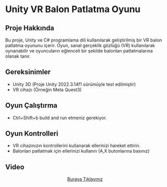 # Unity VR Balon Patlatma Oyunu

## Proje Hakkında

Bu proje, Unity ve C# programlama dili kullanılarak geliştirilmiş bir VR balon patlatma oyununu içerir. Oyun, sanal gerçeklik gözlüğü (VR) kullanılarak oynanabilir ve oyuncuların eğlenceli bir şekilde balonları patlatmalarına olanak tanır.

## Gereksinimler

- Unity 3D (Proje Unity 2022.3.14f1 sürümüyle test edilmiştir)
- VR cihazı (Örneğin Meta Quest3)

## Oyun Çalıştırma
- Ctrl+Shift+b build and run etmeniz gerekiyor.

## Oyun Kontrolleri

- VR cihazınızın kontrollerini kullanarak ellerinizi hareket ettirin.
- Balonları patlatmak için ellerinizi kullanın (A,X butonlarına basınız)

## Video

<div align="center">
   <a href="https://github.com/zeynoaydn/3DSpaceWar/issues/1#issue-2134110425">Buraya Tıklayınız</a>
</div>
